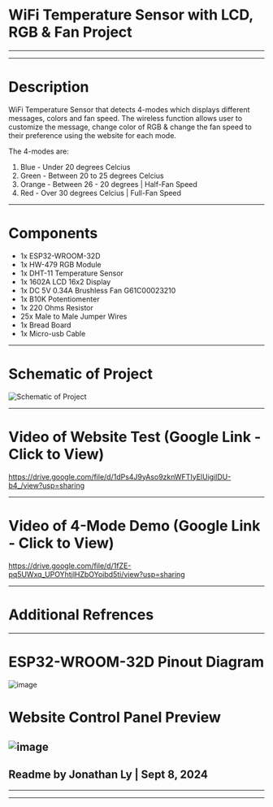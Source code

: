 # WiFi Temperature Sensor with LCD, RGB & Fan Project
-------------------------------------------------------------------------------------------------------------------------------
-------------------------------------------------------------------------------------------------------------------------------
# Description

WiFi Temperature Sensor that detects 4-modes which displays different messages, colors and fan speed. The wireless function 
allows user to customize the message, change color of RGB & change the fan speed to their preference using the website for 
each mode. 

The 4-modes are:

1. Blue - Under 20 degrees Celcius
2. Green - Between 20 to 25 degrees Celcius
3. Orange - Between 26 - 20 degrees | Half-Fan Speed
4. Red - Over 30 degrees Celcius | Full-Fan Speed
-------------------------------------------------------------------------------------------------------------------------------
# Components

- 1x ESP32-WROOM-32D
- 1x HW-479 RGB Module
- 1x DHT-11 Temperature Sensor
- 1x 1602A LCD 16x2 Display
- 1x DC 5V 0.34A Brushless Fan G61C00023210
- 1x B10K Potentiomenter
- 1x 220 Ohms Resistor
- 25x Male to Male Jumper Wires
- 1x Bread Board
- 1x Micro-usb Cable
-------------------------------------------------------------------------------------------------------------------------------
# Schematic of Project

![Schematic of Project](https://github.com/user-attachments/assets/a2334de3-de80-4335-881d-8399fa43f85a)

-------------------------------------------------------------------------------------------------------------------------------
# Video of Website Test (Google Link - Click to View)

https://drive.google.com/file/d/1dPs4J9yAso9zknWFTIyElUigilDU-b4_/view?usp=sharing

-------------------------------------------------------------------------------------------------------------------------------

# Video of 4-Mode Demo (Google Link - Click to View)

https://drive.google.com/file/d/1fZE-pq5UWxq_UPOYhtjlHZbOYoibd5ti/view?usp=sharing

-------------------------------------------------------------------------------------------------------------------------------
# Additional Refrences
-------------------------------------------------------------------------------------------------------------------------------
# ESP32-WROOM-32D Pinout Diagram
![image](https://github.com/user-attachments/assets/529ffe81-990a-4b13-a0dd-024c30f90523)


# Website Control Panel Preview
![image](https://github.com/user-attachments/assets/6ff445db-e395-4653-9f63-e9537aa8f169)
-------------------------------------------------------------------------------------------------------------------------------

Readme by Jonathan Ly | Sept 8, 2024
-------------------------------------------------------------------------------------------------------------------------------
-------------------------------------------------------------------------------------------------------------------------------
-------------------------------------------------------------------------------------------------------------------------------
